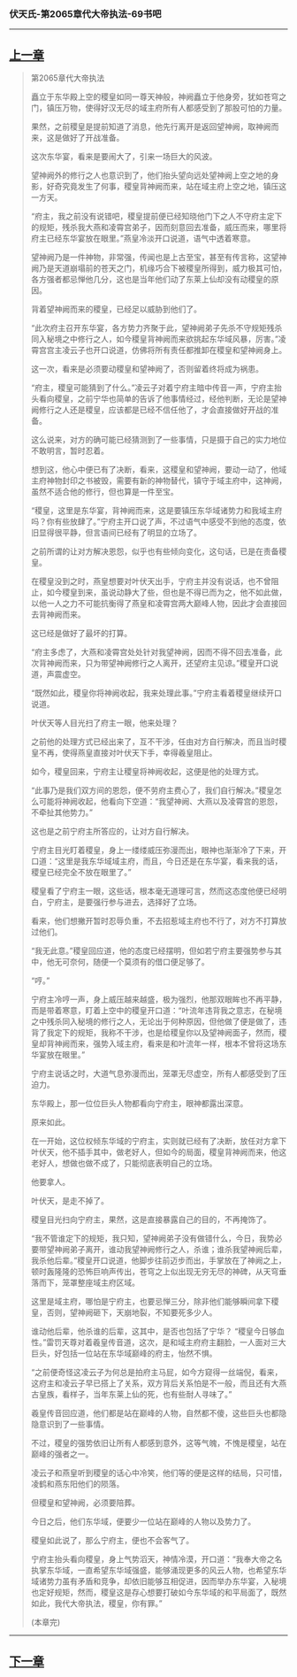 ### 伏天氏-第2065章代大帝执法-69书吧

--------
[上一章](./5d3b05145dee6d3e9535a91a27164af7.md)
--------


>
>
>
>第2065章代大帝执法
>
>矗立于东华殿上空的稷皇如同一尊天神般，神阙矗立于他身旁，犹如苍穹之门，镇压万物，使得好汉无尽的域主府所有人都感受到了那股可怕的力量。
>
>果然，之前稷皇是提前知道了消息，他先行离开是返回望神阙，取神阙而来，这是做好了开战准备。
>
>这次东华宴，看来是要闹大了，引来一场巨大的风波。
>
>望神阙外的修行之人也意识到了，他们抬头望向远处望神阙上空之地的身影，好奇究竟发生了何事，稷皇背神阙而来，站在域主府上空之地，镇压这一方天。
>
>“府主，我之前没有说错吧，稷皇提前便已经知晓他门下之人不守府主定下的规矩，残杀我大燕和凌霄宫弟子，因而刻意回去准备，威压而来，哪里将府主已经东华宴放在眼里。”燕皇冷淡开口说道，语气中透着寒意。
>
>望神阙乃是一件神物，非常强，传闻也是上古至宝，甚至有传言称，这望神阙乃是天道崩塌前的苍天之门，机缘巧合下被稷皇所得到，威力极其可怕，各方强者都忌惮他几分，这也是当年他们动了东莱上仙却没有动稷皇的原因。
>
>背着望神阙而来的稷皇，已经足以威胁到他们了。
>
>“此次府主召开东华宴，各方势力齐聚于此，望神阙弟子先杀不守规矩残杀同入秘境之中修行之人，如今稷皇背神阙而来欲挑起东华域风暴，厉害。”凌霄宫宫主凌云子也开口说道，仿佛将所有责任都推卸在稷皇和望神阙身上。
>
>这一次，看来是必须要动稷皇和望神阙了，否则留着终将成为祸患。
>
>“府主，稷皇可能猜到了什么。”凌云子对着宁府主暗中传音一声，宁府主抬头看向稷皇，之前宁华也简单的告诉了他事情经过，经他判断，无论是望神阙修行之人还是稷皇，应该都是已经不信任他了，才会直接做好开战的准备。
>
>这么说来，对方的确可能已经猜测到了一些事情，只是摄于自己的实力地位不敢明言，暂时忍着。
>
>想到这，他心中便已有了决断，看来，这稷皇和望神阙，要动一动了，他域主府神物封印之书被毁，需要有新的神物替代，镇守于域主府中，这神阙，虽然不适合他的修行，但也算是一件至宝。
>
>“稷皇，这里是东华宴，背神阙而来，这是要镇压东华域诸势力和我域主府吗？你有些放肆了。”宁府主开口说了声，不过语气中感受不到他的态度，依旧显得很平静，但言语间已经有了明显的立场了。
>
>之前所谓的让对方解决恩怨，似乎也有些倾向变化，这句话，已是在责备稷皇。
>
>在稷皇没到之时，燕皇想要对叶伏天出手，宁府主并没有说话，也不曾阻止，如今稷皇到来，虽说动静大了些，但也是不得已而为之，他不如此做，以他一人之力不可能抗衡得了燕皇和凌霄宫两大巅峰人物，因此才会直接回去背神阙而来。
>
>这已经是做好了最坏的打算。
>
>“府主多虑了，大燕和凌霄宫处处针对我望神阙，因而不得不回去准备，此次背神阙而来，只为带望神阙修行之人离开，还望府主见谅。”稷皇开口说道，声震虚空。
>
>“既然如此，稷皇你将神阙收起，我来处理此事。”宁府主看着稷皇继续开口说道。
>
>叶伏天等人目光扫了府主一眼，他来处理？
>
>之前他的处理方式已经出来了，互不干涉，任由对方自行解决，而且当时稷皇不再，使得燕皇直接对叶伏天下手，幸得羲皇阻止。
>
>如今，稷皇回来，宁府主让稷皇将神阙收起，这便是他的处理方式。
>
>“此事乃是我们双方间的恩怨，便不劳府主费心了，我们自行解决。”稷皇怎么可能将神阙收起，他看向下空道：“我望神阙、大燕以及凌霄宫的恩怨，不牵扯其他势力。”
>
>这也是之前宁府主所答应的，让对方自行解决。
>
>宁府主目光盯着稷皇，身上一缕缕威压弥漫而出，眼神也渐渐冷了下来，开口道：“这里是我东华域域主府，而且，今日还是在东华宴，看来我的话，稷皇已经完全不放在眼里了。”
>
>稷皇看了宁府主一眼，这些话，根本毫无道理可言，然而这态度他便已经明白，宁府主，是要强行参与进去，选择好了立场。
>
>看来，他们想撇开暂时忍辱负重，不去招惹域主府也不行了，对方不打算放过他们。
>
>“我无此意。”稷皇回应道，他的态度已经摆明，但如若宁府主要强势参与其中，他无可奈何，随便一个莫须有的借口便足够了。
>
>“哼。”
>
>宁府主冷哼一声，身上威压越来越盛，极为强烈，他那双眼眸也不再平静，而是带着寒意，盯着上空中的稷皇开口道：“叶流年违背我之意志，在秘境之中残杀同入秘境的修行之人，无论出于何种原因，但他做了便是做了，违背了我定下的规矩，我称不干涉，也是给稷皇你以及望神阙面子，然而，稷皇却背神阙而来，强势入域主府，看来是和叶流年一样，根本不曾将这场东华宴放在眼里。”
>
>宁府主说话之时，大道气息弥漫而出，笼罩无尽虚空，所有人都感受到了压迫力。
>
>东华殿上，那一位位巨头人物都看向宁府主，眼神都露出深意。
>
>原来如此。
>
>在一开始，这位权倾东华域的宁府主，实则就已经有了决断，放任对方拿下叶伏天，他不插手其中，做老好人，但如今的局面，稷皇背神阙而来，他这老好人，想做也做不成了，只能彻底表明自己的立场。
>
>他要拿人。
>
>叶伏天，是走不掉了。
>
>稷皇目光扫向宁府主，果然，这是直接暴露自己的目的，不再掩饰了。
>
>“我不管谁定下的规矩，我只知，望神阙弟子没有做错什么，今日，我势必要带望神阙弟子离开，谁动我望神阙修行之人，杀谁；谁杀我望神阙后辈，我杀他后辈。”稷皇开口说道，他脚步往前迈步而出，手掌放在了神阙之上，顿时轰隆隆的恐怖巨响声传出，苍穹之上似出现无穷无尽的神碑，从天穹垂落而下，笼罩整座域主府区域。
>
>这里是域主府，哪怕是宁府主，也要忌惮三分，除非他们能够瞬间拿下稷皇，否则，望神阙砸下，天崩地裂，不知要死多少人。
>
>谁动他后辈，他杀谁的后辈，这其中，是否也包括了宁华？
>“稷皇今日够血性。”雷罚天尊对着羲皇传音道，这次，是和域主府府主翻脸，一人面对三大巨头，好包括一位站在东华域巅峰的府主，怡然不惧。
>
>“之前便奇怪这凌云子为何总是拍府主马屁，如今方窥得一丝端倪，看来，这府主和凌云子早已搭上了关系，双方背后关系怕是不一般，而且还有大燕古皇族，看样子，当年东莱上仙的死，也有些耐人寻味了。”
>
>羲皇传音回应道，他们都是站在巅峰的人物，自然都不傻，这些巨头也都隐隐意识到了一些事情。
>
>不过，稷皇的强势依旧让所有人都感到意外，这等气魄，不愧是稷皇，站在巅峰的强者之一。
>
>凌云子和燕皇听到稷皇的话心中冷笑，他们等的便是这样的结局，只可惜，凌鹤和燕东阳他们的陨落。
>
>但稷皇和望神阙，必须要陪葬。
>
>今日之后，他们东华域，便要少一位站在巅峰的人物以及势力了。
>
>稷皇如此说了，那么宁府主，便也不会客气了。
>
>宁府主抬头看向稷皇，身上气势滔天，神情冷漠，开口道：“我奉大帝之名执掌东华域，一直希望东华域强盛，能够涌现更多的风云人物，也希望东华域诸势力虽有矛盾和竞争，却依旧能够互相促进，因而举办东华宴，入秘境也定好规矩，然而，稷皇这是存心想要打破如今东华域的和平局面了，既然如此，我代大帝执法，稷皇，你有罪。”
>
>(本章完)
>
>

--------
[下一章](./9c629af6e6008fdc5038d4a095210f31.md)
--------
